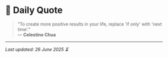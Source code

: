 # 📜 Daily Quote

> "To create more positive results in your life, replace 'if only' with 'next time'."  
> — **Celestine Chua**

---

_Last updated: 26 June 2025 ⏳_
